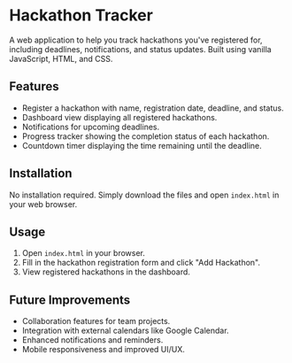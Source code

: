 # Hackathon Tracker

A web application to help you track hackathons you've registered for, including deadlines, notifications, and status updates. Built using vanilla JavaScript, HTML, and CSS.

## Features

- Register a hackathon with name, registration date, deadline, and status.
- Dashboard view displaying all registered hackathons.
- Notifications for upcoming deadlines.
- Progress tracker showing the completion status of each hackathon.
- Countdown timer displaying the time remaining until the deadline.

## Installation

No installation required. Simply download the files and open `index.html` in your web browser.

## Usage

1. Open `index.html` in your browser.
2. Fill in the hackathon registration form and click "Add Hackathon".
3. View registered hackathons in the dashboard.

## Future Improvements

- Collaboration features for team projects.
- Integration with external calendars like Google Calendar.
- Enhanced notifications and reminders.
- Mobile responsiveness and improved UI/UX.
